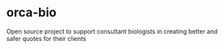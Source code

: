 # orca-bio
Open source project to support consultant biologists in creating better and safer quotes for their clients
